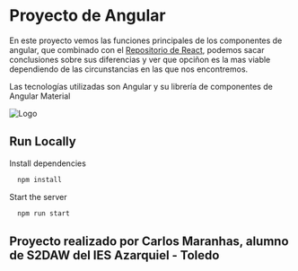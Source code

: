 
# Proyecto de Angular

En este proyecto vemos las funciones principales de los componentes de angular, que combinado con el [Repositorio de React](https://github.com/Carlistos10/ReactComponentes), podemos sacar conclusiones sobre sus diferencias y ver que opciñon es la mas viable dependiendo de las circunstancias en las que nos encontremos.


Las tecnologías utilizadas son Angular y su librería de componentes de Angular Material

![Logo](https://i.ytimg.com/vi/k3kmBdSi4-E/maxresdefault.jpg)


## Run Locally

Install dependencies

```bash
  npm install
```

Start the server

```bash
  npm run start
```
## Proyecto realizado por Carlos Maranhas, alumno de S2DAW del IES Azarquiel - Toledo
